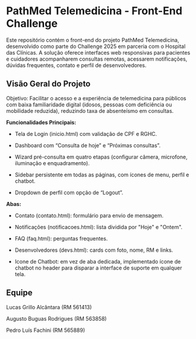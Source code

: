 # PathMed Telemedicina - Front-End Challenge
Este repositório contém o front-end do projeto PathMed Telemedicina, desenvolvido como parte do Challenge 2025 em parceria com o Hospital das Clínicas. A solução oferece interfaces web responsivas para pacientes e cuidadores acompanharem consultas remotas, acessarem notificações, dúvidas frequentes, contato e perfil de desenvolvedores.

## Visão Geral do Projeto
Objetivo: Facilitar o acesso e a experiência de telemedicina para públicos com baixa familiaridade digital (idosos, pessoas com deficiência ou mobilidade reduzida), reduzindo taxa de absenteísmo em consultas.

**Funcionalidades Principais:**

- Tela de Login (inicio.html) com validação de CPF e RGHC.

- Dashboard com “Consulta de hoje” e “Próximas consultas”.

- Wizard pré-consulta em quatro etapas (configurar câmera, microfone, iluminação e enquadramento).

- Sidebar persistente em todas as páginas, com ícones de menu, perfil e chatbot.

- Dropdown de perfil com opção de “Logout”.

**Abas:**

- Contato (contato.html): formulário para envio de mensagem.

- Notificações (notificacoes.html): lista dividida por "Hoje" e "Ontem".

- FAQ (faq.html): perguntas frequentes.

- Desenvolvedores (devs.html): cards com foto, nome, RM e links.

- Icone de Chatbot: em vez de aba dedicada, implementado ícone de chatbot no header para disparar a interface de suporte em qualquer tela.

## Equipe
Lucas Grillo Alcântara (RM 561413)

Augusto Buguas Rodrigues (RM 563858)

Pedro Luís Fachini (RM 565889)
